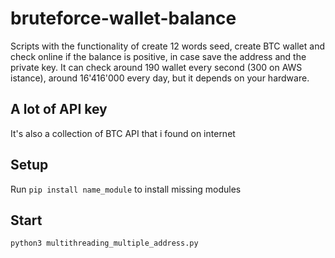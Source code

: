 # bruteforce-wallet-balance
Scripts with the functionality of create 12 words seed, create BTC wallet and check online if the balance is positive, in case save the address and the private key.
It can check around 190 wallet every second (300 on AWS istance), around 16'416'000 every day, but it depends on your hardware.

## A lot of API key
It's also a collection of BTC API that i found on internet

## Setup
Run ```pip install name_module``` to install missing modules

## Start
```python3 multithreading_multiple_address.py```
